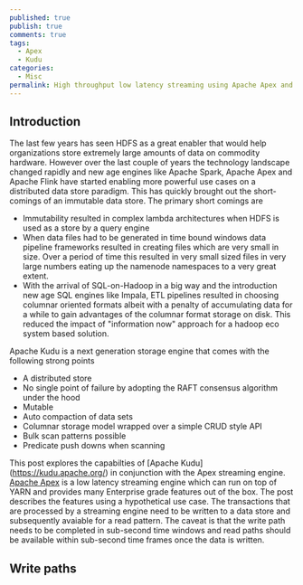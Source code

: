 ```yaml
---
published: true
publish: true
comments: true
tags:
  - Apex
  - Kudu
categories:
  - Misc
permalink: High throughput low latency streaming using Apache Apex and Apache Kudu
---
```

## Introduction


The last few years has seen HDFS as a great enabler that would help organizations store extremely large amounts of data on commodity hardware. However over the last couple of years the technology landscape changed rapidly and new age engines like Apache Spark, Apache Apex and Apache Flink have started enabling more powerful use cases on a distributed data store paradigm. This has quickly brought out the short-comings of an immutable data store. The primary short comings are
- Immutability resulted in complex lambda architectures when HDFS is used as a store by a query engine
- When data files had to be generated in time bound windows data pipeline frameworks resulted in creating files which are very small in size. Over a period of time this resulted in very small sized files in very large numbers eating up the namenode namespaces to a very great extent.
- With the arrival of SQL-on-Hadoop in a big way and the introduction new age SQL engines like Impala, ETL pipelines resulted in choosing columnar oriented formats albeit with a penalty of accumulating data for a while to gain advantages of the columnar format storage on disk. This reduced the impact of "information now" approach for a hadoop eco system based solution.

Apache Kudu is a next generation storage engine that comes with the following strong points 
- A distributed store
- No single point of failure by adopting the RAFT consensus algorithm under the hood
- Mutable 
- Auto compaction of data sets
- Columnar storage model wrapped over a simple CRUD style API
- Bulk scan patterns possible 
- Predicate push downs when scanning

This post explores the capabilties of [Apache Kudu] (https://kudu.apache.org/) in conjunction with the Apex streaming engine. [Apache Apex](https://apex.apache.org/) is a low latency streaming engine which can run on top of YARN and provides many Enterprise grade features out of the box. The post describes the features using a hypothetical use case. The transactions that are processed by a streaming engine need to be written to a data store and subsequently avaiable for a read pattern. The caveat is that the write path needs to be completed in sub-second time windows and read paths should be available within sub-second time frames once the data is written.

## Write paths



